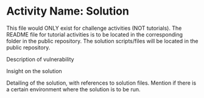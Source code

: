 # Activity Name: Solution

This file would ONLY exist for challenge activities (NOT tutorials).
The README file for tutorial activities is to be located in the corresponding folder in the public repository.
The solution scripts/files will be located in the public repository.

Description of vulnerability

Insight on the solution

Detailing of the solution, with references to solution files.
Mention if there is a certain environment where the solution is to be run.
